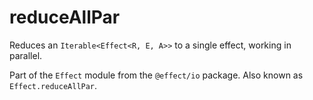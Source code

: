 # reduceAllPar

Reduces an `Iterable<Effect<R, E, A>>` to a single effect, working in
parallel.

Part of the `Effect` module from the `@effect/io` package. Also known as `Effect.reduceAllPar`.
